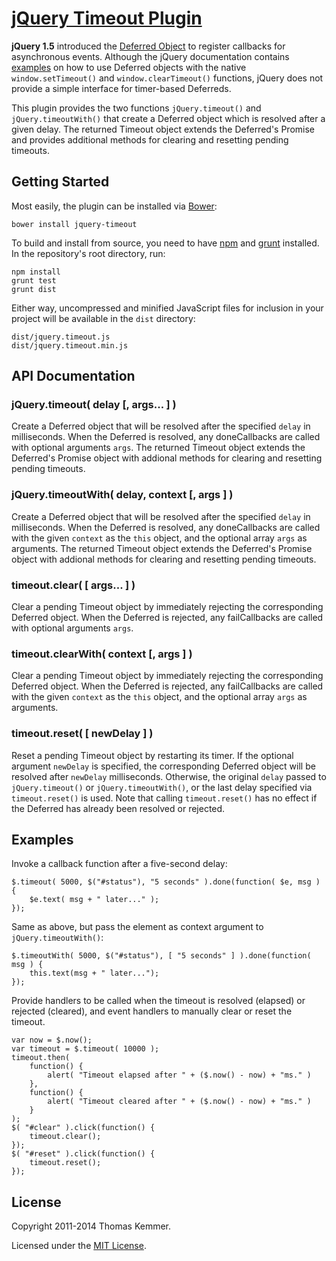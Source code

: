 # [jQuery Timeout Plugin](http://github.com/tkem/jquery-timeout/)

**jQuery 1.5** introduced the [Deferred Object][1] to register
callbacks for asynchronous events.  Although the jQuery documentation
contains [examples][2] on how to use Deferred objects with the native
`window.setTimeout()` and `window.clearTimeout()` functions, jQuery
does not provide a simple interface for timer-based Deferreds.

This plugin provides the two functions `jQuery.timeout()` and
`jQuery.timeoutWith()` that create a Deferred object which is resolved
after a given delay.  The returned Timeout object extends the
Deferred's Promise and provides additional methods for clearing and
resetting pending timeouts.


## Getting Started

Most easily, the plugin can be installed via [Bower][5]:

    bower install jquery-timeout

To build and install from source, you need to have [npm][6] and
[grunt][7] installed.  In the repository's root directory, run:

    npm install
    grunt test
    grunt dist

Either way, uncompressed and minified JavaScript files for inclusion
in your project will be available in the `dist` directory:

    dist/jquery.timeout.js
    dist/jquery.timeout.min.js


## API Documentation

### jQuery.timeout( delay [, args... ] )

Create a Deferred object that will be resolved after the specified
`delay` in milliseconds.  When the Deferred is resolved, any
doneCallbacks are called with optional arguments `args`.  The returned
Timeout object extends the Deferred's Promise object with addional
methods for clearing and resetting pending timeouts.

### jQuery.timeoutWith( delay, context [, args ] )

Create a Deferred object that will be resolved after the specified
`delay` in milliseconds.  When the Deferred is resolved, any
doneCallbacks are called with the given `context` as the `this`
object, and the optional array `args` as arguments.  The returned
Timeout object extends the Deferred's Promise object with addional
methods for clearing and resetting pending timeouts.

### timeout.clear( [ args... ] )

Clear a pending Timeout object by immediately rejecting the
corresponding Deferred object.  When the Deferred is rejected, any
failCallbacks are called with optional arguments `args`.

### timeout.clearWith( context [, args ] )

Clear a pending Timeout object by immediately rejecting the
corresponding Deferred object.  When the Deferred is rejected, any
failCallbacks are called with the given `context` as the `this`
object, and the optional array `args` as arguments.

### timeout.reset( [ newDelay ] )

Reset a pending Timeout object by restarting its timer.  If the
optional argument `newDelay` is specified, the corresponding Deferred
object will be resolved after `newDelay` milliseconds.  Otherwise, the
original `delay` passed to `jQuery.timeout()` or
`jQuery.timeoutWith()`, or the last delay specified via
`timeout.reset()` is used.  Note that calling `timeout.reset()` has no
effect if the Deferred has already been resolved or rejected.


## Examples

Invoke a callback function after a five-second delay:

    $.timeout( 5000, $("#status"), "5 seconds" ).done(function( $e, msg ) {
        $e.text( msg + " later..." );
    });

Same as above, but pass the element as context argument to
`jQuery.timeoutWith()`:

    $.timeoutWith( 5000, $("#status"), [ "5 seconds" ] ).done(function( msg ) {
        this.text(msg + " later...");
    });

Provide handlers to be called when the timeout is resolved (elapsed)
or rejected (cleared), and event handlers to manually clear or reset
the timeout.

    var now = $.now();
    var timeout = $.timeout( 10000 );
    timeout.then(
        function() {
            alert( "Timeout elapsed after " + ($.now() - now) + "ms." )
        },
        function() {
            alert( "Timeout cleared after " + ($.now() - now) + "ms." )
        }
    );
    $( "#clear" ).click(function() {
        timeout.clear();
    });
    $( "#reset" ).click(function() {
        timeout.reset();
    });


## License

Copyright 2011-2014 Thomas Kemmer.

Licensed under the [MIT License][4].


[1]: http://api.jquery.com/category/deferred-object/
[2]: http://learn.jquery.com/code-organization/deferreds/examples
[4]: http://raw.github.com/tkem/jquery-timeout/master/LICENSE
[5]: http://bower.io/
[6]: http://www.npmjs.org/
[7]: http://gruntjs.com/
